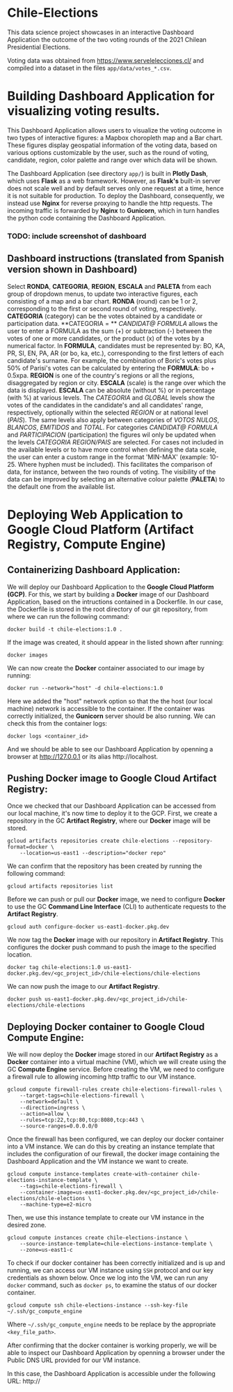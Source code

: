 # Chile-Elections

This data science project showcases in an interactive Dashboard Application the outcome of the two 
voting rounds of the 2021 Chilean Presidential Elections.

Voting data was obtained from https://www.servelelecciones.cl/ and compiled into 
a dataset in the files `app/data/votes_*.csv`.


# Building Dashboard Application for visualizing voting results.

This Dashboard Application allows users to visualize the voting outcome in two types of interactive figures:
a Mapbox choropleth map and a Bar chart.
These figures display geospatial information of the voting data, based on various options customizable by 
the user, such as the round of voting, candidate, region, color palette and range over which data will be 
shown.

The Dashboard Application (see directory `app/`) is built in **Plotly Dash**, which uses **Flask** as a web framework.
However, as **Flask's** built-in server does not scale well and by default serves only one request at a time, 
hence it is not suitable for production.
To deploy the Dashboard, consequently, we instead use **Nginx** for reverse proxying to handle the http requests.
The incoming traffic is forwarded by **Nginx** to **Gunicorn**, which in turn handles the python code containing the
Dashboard Application. 

### TODO: include screenshot of dashboard

## Dashboard instructions (translated from Spanish version shown in Dashboard)

Select **RONDA**, **CATEGORIA**, **REGION**, **ESCALA** and **PALETA** from each group of dropdown menus,
to update two interactive figures, each consisting of a map and a bar chart.
**RONDA** (round) can be 1 or 2, corresponding to the first or second round of voting, respectively.
**CATEGORIA** (category) can be the votes obtained by a candidate or participation data.
**CATEGORIA = ** *CANDIDAT@ FORMULA* allows the user to enter a FORMULA as the sum (+) or subtraction (-)
between the votes of one or more candidates, or the product (x) of the votes by a numerical factor. 
In **FORMULA**, candidates must be represented by: 
BO, KA, PR, SI, EN, PA, AR (or bo, ka, etc.), corresponding to the first letters of each candidate's surname.
For example, the combination of Boric's votes plus 50% of Parisi's votes can be calculated by entering the 
**FORMULA**: bo + 0.5xpa.
**REGION** is one of the country's regions or all the regions, disaggregated by region or city.
**ESCALA** (scale) is the range over which the data is displayed.
**ESCALA** can be absolute (without %) or in percentage (with %) at various levels.
The *CATEGORIA* and *GLOBAL* levels show the votes of the candidates in the candidate's and all
candidates' range, respectively, optionally within the selected *REGION* or at national level (*PAIS*).
The same levels also apply between categories of *VOTOS NULOS*, *BLANCOS*, *EMITIDOS* and *TOTAL*.
For categories *CANDIDAT@ FORMULA* and *PARTICIPACION* (participation) the figures wil only be updated 
when the levels *CATEGORIA REGION/PAIS* are selected.
For cases not included in the available levels or to have more control when defining the data scale,
the user can enter a custom range in the format 'MIN-MAX' (example: 10-25. Where hyphen must be included).
This facilitates the comparison of data, for instance, between the two rounds of voting.
The visibility of the data can be improved by selecting an alternative colour palette (**PALETA**) to the 
default one from the available list. 

# Deploying Web Application to Google Cloud Platform (Artifact Registry, Compute Engine)

## Containerizing Dashboard Application:

We will deploy our Dashboard Application to the **Google Cloud Platform (GCP)**.
For this, we start by building a **Docker** image of our Dashboard Application, based on the intructions 
contained in a Dockerfile.
In our case, the Dockerfile is stored in the root directory of our git repository, 
from where we can run the following command:

```
docker build -t chile-elections:1.0 .
```

If the image was created, it should appear in the listed shown after running:

```
docker images
```

We can now create the **Docker** container associated to our image by running:

```
docker run --network="host" -d chile-elections:1.0
```

Here we added the "host" network option so that the the host (our local machine) network is 
accessible to the container.
If the container was correctly initialized, the **Gunicorn** server should be also running.
We can check this from the container logs:

```
docker logs <container_id>
```

And we should be able to see our Dashboard Application by openning a browser at http://127.0.0.1 
or its alias http://localhost.

## Pushing Docker image to Google Cloud Artifact Registry:

Once we checked that our Dashboard Application can be accessed from our local machine,
it's now time to deploy it to the GCP. 
First, we create a repository in the GC **Artifact Registry**, where our **Docker** image will be stored.

```
gcloud artifacts repositories create chile-elections --repository-format=docker \
    --location=us-east1 --description="docker repo"
```

We can confirm that the repository has been created by running the following command:

```
gcloud artifacts repositories list
```

Before we can push or pull our **Docker** image, we need to configure **Docker** to use the 
GC **Command Line Interface** (CLI) to authenticate requests to the **Artifact Registry**.

```
gcloud auth configure-docker us-east1-docker.pkg.dev
```

We now tag the **Docker** image with our repository in **Artifact Registry**. 
This configures the docker push command to push the image to the specified location.

```
docker tag chile-elections:1.0 us-east1-docker.pkg.dev/<gc_project_id>/chile-elections/chile-elections
```

We can now push the image to our **Artifact Registry**.

```
docker push us-east1-docker.pkg.dev/<gc_project_id>/chile-elections/chile-elections
```

## Deploying Docker container to Google Cloud Compute Engine:

We will now deploy the **Docker** image stored in our **Artifact Registry** as a **Docker** container into
a virtual machine (VM), which we will create using the GC **Compute Engine** service.
Before creating the VM, we need to configure a firewall rule to allowing incoming http traffic 
to our VM instance.

```
gcloud compute firewall-rules create chile-elections-firewall-rules \
    --target-tags=chile-elections-firewall \
    --network=default \
    --direction=ingress \
    --action=allow \
    --rules=tcp:22,tcp:80,tcp:8080,tcp:443 \
    --source-ranges=0.0.0.0/0
```

Once the firewall has been configured, we can deploy our docker container into a VM instance.
We can do this by creating an instance template that includes the configuration of our firewall, 
the docker image containing the Dashboard Application and the VM instance we want to create. 

```
gcloud compute instance-templates create-with-container chile-elections-instance-template \
    --tags=chile-elections-firewall \
    --container-image=us-east1-docker.pkg.dev/<gc_project_id>/chile-elections/chile-elections \
    --machine-type=e2-micro 
```

Then, we use this instance template to create our VM instance in the desired zone.

```
gcloud compute instances create chile-elections-instance \
    --source-instance-template=chile-elections-instance-template \
    --zone=us-east1-c 
```

To check if our docker container has been correctly initialized and is up and running, we can access
our VM instance using `SSH` protocol and our key credentials as shown below.
Once we log into the VM, we can run any `docker` command, such as `docker ps`, to examine the status 
of our docker container.

```
gcloud compute ssh chile-elections-instance --ssh-key-file ~/.ssh/gc_compute_engine
```

Where `~/.ssh/gc_compute_engine` needs to be replace by the appropriate `<key_file_path>`.

After confirming that the docker container is working properly, we will be able to inspect our 
Dashboard Application by openning a browser under the Public DNS URL provided 
for our VM instance.

In this case, the Dashboard Application is accessible under the following URL:
http://